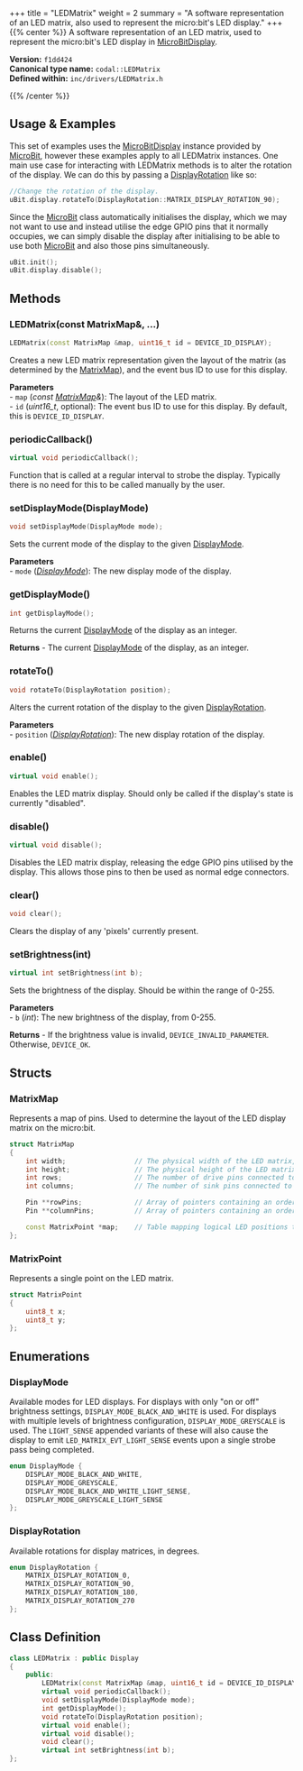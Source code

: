 +++
title = "LEDMatrix"
weight = 2
summary = "A software representation of an LED matrix, also used to represent the micro:bit's LED display."
+++
{{% center %}}
A software representation of an LED matrix, used to represent the micro:bit's LED display in [MicroBitDisplay](/api-reference/microbit-v2/microbitdisplay/).

**Version:** `f1dd424`<br>
**Canonical type name:** `codal::LEDMatrix`<br>
**Defined within:** `inc/drivers/LEDMatrix.h`

{{% /center %}}

## Usage & Examples
This set of examples uses the [MicroBitDisplay](/api-reference/microbit-v2/microbitdisplay/) instance provided by [MicroBit](/api-reference/microbit-v2/microbit/), however these examples apply to all LEDMatrix instances. One main use case for interacting with LEDMatrix methods is to alter the rotation of the display. We can do this by passing a [DisplayRotation](#displayrotation) like so:
```cpp
//Change the rotation of the display.
uBit.display.rotateTo(DisplayRotation::MATRIX_DISPLAY_ROTATION_90);
```

Since the [MicroBit](/api-reference/microbit-v2/microbit/) class automatically initialises the display, which we may not want to use and instead utilise the edge GPIO pins that it normally occupies, we can simply disable the display after initialising to be able to use both [MicroBit](/api-reference/microbit-v2/microbit/) and also those pins simultaneously.
```cpp
uBit.init();
uBit.display.disable();
```

## Methods
### LEDMatrix(const MatrixMap&, ...)
```cpp
LEDMatrix(const MatrixMap &map, uint16_t id = DEVICE_ID_DISPLAY);
```
Creates a new LED matrix representation given the layout of the matrix (as determined by the [MatrixMap](#matrixmap)), and the event bus ID to use for this display.

**Parameters**<br>- `map` (*const [MatrixMap](#matrixmap)&*): The layout of the LED matrix.<br>- `id` (*uint16_t*, optional): The event bus ID to use for this display. By default, this is `DEVICE_ID_DISPLAY`.

### periodicCallback()
```cpp
virtual void periodicCallback();
```
Function that is called at a regular interval to strobe the display. Typically there is no need for this to be called manually by the user.

### setDisplayMode(DisplayMode)
```cpp
void setDisplayMode(DisplayMode mode);
```
Sets the current mode of the display to the given [DisplayMode](#displaymode).

**Parameters**<br>- `mode` (*[DisplayMode](#displaymode)*): The new display mode of the display.

### getDisplayMode()
```cpp
int getDisplayMode();
```
Returns the current [DisplayMode](#displaymode) of the display as an integer.

**Returns** - The current [DisplayMode](#displaymode) of the display, as an integer.

### rotateTo()
```cpp
void rotateTo(DisplayRotation position);
```
Alters the current rotation of the display to the given [DisplayRotation](#displayrotation).

**Parameters**<br>- `position` (*[DisplayRotation](#displayrotation)*): The new display rotation of the display.

### enable()
```cpp
virtual void enable();
```
Enables the LED matrix display. Should only be called if the display's state is currently "disabled".

### disable()
```cpp
virtual void disable();
```
Disables the LED matrix display, releasing the edge GPIO pins utilised by the display. This allows those pins to then be used as normal edge connectors.

### clear()
```cpp
void clear();
```
Clears the display of any 'pixels' currently present.

### setBrightness(int)
```cpp
virtual int setBrightness(int b);
```
Sets the brightness of the display. Should be within the range of 0-255.

**Parameters**<br>- `b` (*int*): The new brightness of the display, from 0-255.

**Returns** - If the brightness value is invalid, `DEVICE_INVALID_PARAMETER`. Otherwise, `DEVICE_OK`.

## Structs
### MatrixMap
Represents a map of pins. Used to determine the layout of the LED display matrix on the micro:bit.
```cpp
struct MatrixMap
{
    int width;                 // The physical width of the LED matrix, in pixels.
    int height;                // The physical height of the LED matrix, in pixels.
    int rows;                  // The number of drive pins connected to LEDs.
    int columns;               // The number of sink pins connected to the LEDs.

    Pin **rowPins;             // Array of pointers containing an ordered list of pins to drive.
    Pin **columnPins;          // Array of pointers containing an ordered list of pins to sink.

    const MatrixPoint *map;    // Table mapping logical LED positions to physical positions.
};
```

### MatrixPoint
Represents a single point on the LED matrix.
```cpp
struct MatrixPoint
{
    uint8_t x;
    uint8_t y;
};
```

## Enumerations
### DisplayMode
Available modes for LED displays. For displays with only "on or off" brightness settings, `DISPLAY_MODE_BLACK_AND_WHITE` is used. For displays with multiple levels of brightness configuration, `DISPLAY_MODE_GREYSCALE` is used. The `LIGHT_SENSE` appended variants of these will also cause the display to emit `LED_MATRIX_EVT_LIGHT_SENSE` events upon a single strobe pass being completed.
```cpp
enum DisplayMode {
    DISPLAY_MODE_BLACK_AND_WHITE,
    DISPLAY_MODE_GREYSCALE,
    DISPLAY_MODE_BLACK_AND_WHITE_LIGHT_SENSE,
    DISPLAY_MODE_GREYSCALE_LIGHT_SENSE
};
```

### DisplayRotation
Available rotations for display matrices, in degrees.
```cpp
enum DisplayRotation {
    MATRIX_DISPLAY_ROTATION_0,
    MATRIX_DISPLAY_ROTATION_90,
    MATRIX_DISPLAY_ROTATION_180,
    MATRIX_DISPLAY_ROTATION_270
};
```

## Class Definition
```cpp
class LEDMatrix : public Display
{
    public:
        LEDMatrix(const MatrixMap &map, uint16_t id = DEVICE_ID_DISPLAY);
        virtual void periodicCallback();
        void setDisplayMode(DisplayMode mode);
        int getDisplayMode();
        void rotateTo(DisplayRotation position);
        virtual void enable();
        virtual void disable();
        void clear();
        virtual int setBrightness(int b);
};
```
